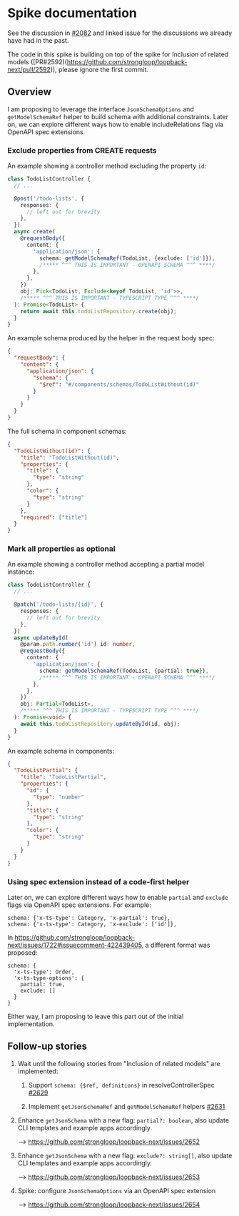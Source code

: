 # Spike documentation

See the discussion in
[#2082](https://github.com/strongloop/loopback-next/issues/2082) and linked
issue for the discussions we already have had in the past.

The code in this spike is building on top of the spike for Inclusion of related
models ([PR#2592)(https://github.com/strongloop/loopback-next/pull/2592)),
please ignore the first commit.

## Overview

I am proposing to leverage the interface `JsonSchemaOptions` and
`getModelSchemaRef` helper to build schema with additional constraints. Later
on, we can explore different ways how to enable includeRelations flag via
OpenAPI spec extensions.

### Exclude properties from CREATE requests

An example showing a controller method excluding the property `id`:

```ts
class TodoListController {
  // ...

  @post('/todo-lists', {
    responses: {
      // left out for brevity
    },
  })
  async create(
    @requestBody({
      content: {
        'application/json': {
          schema: getModelSchemaRef(TodoList, {exclude: ['id']}),
          /***** ^^^ THIS IS IMPORTANT - OPENAPI SCHEMA ^^^ ****/
        },
      },
    })
    obj: Pick<TodoList, Exclude<keyof TodoList, 'id'>>,
    /***** ^^^ THIS IS IMPORTANT - TYPESCRIPT TYPE ^^^ ****/
  ): Promise<TodoList> {
    return await this.todoListRepository.create(obj);
  }
}
```

An example schema produced by the helper in the request body spec:

```json
{
  "requestBody": {
    "content": {
      "application/json": {
        "schema": {
          "$ref": "#/components/schemas/TodoListWithout(id)"
        }
      }
    }
  }
}
```

The full schema in component schemas:

```json
{
  "TodoListWithout(id)": {
    "title": "TodoListWithout(id)",
    "properties": {
      "title": {
        "type": "string"
      },
      "color": {
        "type": "string"
      }
    },
    "required": ["title"]
  }
}
```

### Mark all properties as optional

An example showing a controller method accepting a partial model instance:

```ts
class TodoListController {
  // ...

  @patch('/todo-lists/{id}', {
    responses: {
      // left out for brevity
    },
  })
  async updateById(
    @param.path.number('id') id: number,
    @requestBody({
      content: {
        'application/json': {
          schema: getModelSchemaRef(TodoList, {partial: true}),
          /***** ^^^ THIS IS IMPORTANT - OPENAPI SCHEMA ^^^ ****/
        },
      },
    })
    obj: Partial<TodoList>,
    /***** ^^^ THIS IS IMPORTANT - TYPESCRIPT TYPE ^^^ ****/
  ): Promise<void> {
    await this.todoListRepository.updateById(id, obj);
  }
}
```

An example schema in components:

```json
{
  "TodoListPartial": {
    "title": "TodoListPartial",
    "properties": {
      "id": {
        "type": "number"
      },
      "title": {
        "type": "string"
      },
      "color": {
        "type": "string"
      }
    }
  }
}
```

### Using spec extension instead of a code-first helper

Later on, we can explore different ways how to enable `partial` and `exclude`
flags via OpenAPI spec extensions. For example:

```
schema: {'x-ts-type': Category, 'x-partial': true},
schema: {'x-ts-type': Category, 'x-exclude': ['id']},
```

In
https://github.com/strongloop/loopback-next/issues/1722#issuecomment-422439405,
a different format was proposed:

```
schema: {
  'x-ts-type': Order,
  'x-ts-type-options': {
    partial: true,
    exclude: []
  }
}
```

Either way, I am proposing to leave this part out of the initial implementation.

## Follow-up stories

1. Wait until the following stories from "Inclusion of related models" are
   implemented:

   1. Support `schema: {$ref, definitions}` in resolveControllerSpec
      [#2629](https://github.com/strongloop/loopback-next/issues/2629)

   2. Implement `getJsonSchemaRef` and `getModelSchemaRef` helpers
      [#2631](https://github.com/strongloop/loopback-next/issues/2631)

2. Enhance `getJsonSchema` with a new flag: `partial?: boolean`, also update CLI
   templates and example apps accordingly.

   --> https://github.com/strongloop/loopback-next/issues/2652

3. Enhance `getJsonSchema` with a new flag: `exclude?: string[]`, also update
   CLI templates and example apps accordingly.

   --> https://github.com/strongloop/loopback-next/issues/2653

4. Spike: configure `JsonSchemaOptions` via an OpenAPI spec extension

   --> https://github.com/strongloop/loopback-next/issues/2654
